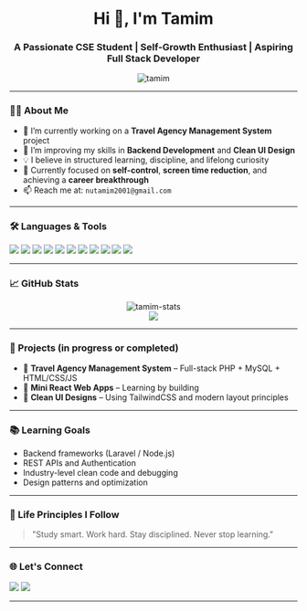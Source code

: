 <h1 align="center">Hi 👋, I'm Tamim</h1>
<h3 align="center">A Passionate CSE Student | Self-Growth Enthusiast | Aspiring Full Stack Developer</h3>

<p align="center">
  <img src="https://komarev.com/ghpvc/?username=your-username&label=Profile%20views&color=0e75b6&style=flat" alt="tamim" />
</p>

---

### 👨‍💻 About Me
- 🔭 I’m currently working on a **Travel Agency Management System** project
- 🌱 I’m improving my skills in **Backend Development** and **Clean UI Design**
- 💡 I believe in structured learning, discipline, and lifelong curiosity
- 🎯 Currently focused on **self-control**, **screen time reduction**, and achieving a **career breakthrough**
- 📫 Reach me at: `nutamim2001@gmail.com`  
<!-- Replace with your real contact -->

---

### 🛠️ Languages & Tools
<p align="left">
  <img src="https://img.shields.io/badge/C-00599C?style=flat&logo=c&logoColor=white" />
  <img src="https://img.shields.io/badge/C++-00599C?style=flat&logo=c%2B%2B&logoColor=white" />
  <img src="https://img.shields.io/badge/Java-007396?style=flat&logo=java&logoColor=white" />
  <img src="https://img.shields.io/badge/Python-3776AB?style=flat&logo=python&logoColor=white" />
  <img src="https://img.shields.io/badge/PHP-777BB4?style=flat&logo=php&logoColor=white" />
  <img src="https://img.shields.io/badge/MySQL-4479A1?style=flat&logo=mysql&logoColor=white" />
  <img src="https://img.shields.io/badge/HTML5-E34F26?style=flat&logo=html5&logoColor=white" />
  <img src="https://img.shields.io/badge/CSS3-1572B6?style=flat&logo=css3&logoColor=white" />
  <img src="https://img.shields.io/badge/JavaScript-F7DF1E?style=flat&logo=javascript&logoColor=black" />
  <img src="https://img.shields.io/badge/React-20232A?style=flat&logo=react&logoColor=61DAFB" />
  <img src="https://img.shields.io/badge/TailwindCSS-06B6D4?style=flat&logo=tailwind-css&logoColor=white" />
</p>

---

### 📈 GitHub Stats
<p align="center">
  <img src="https://github-readme-stats.vercel.app/api?username=NurTamim331&show_icons=true&theme=radical" alt="tamim-stats" />
  <br/>
  <img src="https://github-readme-streak-stats.herokuapp.com/?user=NurTamim331&theme=radical" />
</p>

---

### 📌 Projects (in progress or completed)
- 🚀 **Travel Agency Management System** – Full-stack PHP + MySQL + HTML/CSS/JS  
- 🧠 **Mini React Web Apps** – Learning by building  
- 🧹 **Clean UI Designs** – Using TailwindCSS and modern layout principles  

---

### 📚 Learning Goals
- Backend frameworks (Laravel / Node.js)
- REST APIs and Authentication
- Industry-level clean code and debugging
- Design patterns and optimization

---

### 🌱 Life Principles I Follow
> "Study smart. Work hard. Stay disciplined. Never stop learning."

---

### 🌐 Let's Connect
<p align="left">
  <a href="https://www.linkedin.com/in/md-nur-uddin-tamim-b2839729a/" target="_blank"><img src="https://img.shields.io/badge/LinkedIn-blue?style=flat&logo=linkedin&logoColor=white" /></a>
  <a href="mailto:nutamim2001@gmail.com"><img src="https://img.shields.io/badge/Gmail-red?style=flat&logo=gmail&logoColor=white" /></a>
</p>

---

